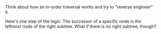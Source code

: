 Think about how an in-order traversal works and try to "reverse engineer" it.

Here's one step of the logic: The successor of a specific node is the leftmost node of the
right subtree. What if there is no right subtree, though?
